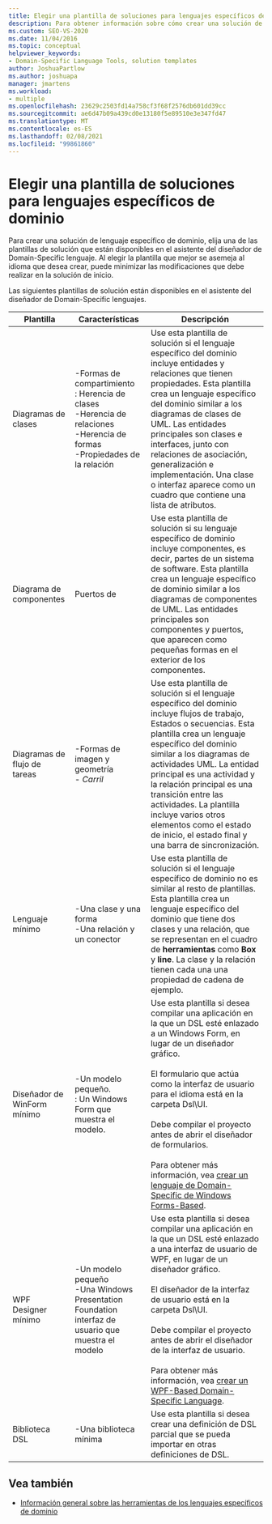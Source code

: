 ```yaml
---
title: Elegir una plantilla de soluciones para lenguajes específicos de dominio
description: Para obtener información sobre cómo crear una solución de lenguaje específico de dominio, elija una de las plantillas de solución que están disponibles en el asistente del diseñador de Domain-Specific lenguaje.
ms.custom: SEO-VS-2020
ms.date: 11/04/2016
ms.topic: conceptual
helpviewer_keywords:
- Domain-Specific Language Tools, solution templates
author: JoshuaPartlow
ms.author: joshuapa
manager: jmartens
ms.workload:
- multiple
ms.openlocfilehash: 23629c2503fd14a758cf3f68f2576db601dd39cc
ms.sourcegitcommit: ae6d47b09a439cd0e13180f5e89510e3e347fd47
ms.translationtype: MT
ms.contentlocale: es-ES
ms.lasthandoff: 02/08/2021
ms.locfileid: "99861860"
---
```

# <a name="choosing-a-domain-specific-language-solution-template"></a>Elegir una plantilla de soluciones para lenguajes específicos de dominio
Para crear una solución de lenguaje específico de dominio, elija una de las plantillas de solución que están disponibles en el asistente del diseñador de Domain-Specific lenguaje. Al elegir la plantilla que mejor se asemeja al idioma que desea crear, puede minimizar las modificaciones que debe realizar en la solución de inicio.

 Las siguientes plantillas de solución están disponibles en el asistente del diseñador de Domain-Specific lenguajes.

|Plantilla|Características|Descripción|
|-|-|-|
|Diagramas de clases|-Formas de compartimiento<br />: Herencia de clases<br />-Herencia de relaciones<br />-Herencia de formas<br />-Propiedades de la relación|Use esta plantilla de solución si el lenguaje específico del dominio incluye entidades y relaciones que tienen propiedades. Esta plantilla crea un lenguaje específico del dominio similar a los diagramas de clases de UML. Las entidades principales son clases e interfaces, junto con relaciones de asociación, generalización e implementación. Una clase o interfaz aparece como un cuadro que contiene una lista de atributos.|
|Diagrama de componentes|Puertos de|Use esta plantilla de solución si su lenguaje específico de dominio incluye componentes, es decir, partes de un sistema de software. Esta plantilla crea un lenguaje específico de dominio similar a los diagramas de componentes de UML. Las entidades principales son componentes y puertos, que aparecen como pequeñas formas en el exterior de los componentes.|
|Diagramas de flujo de tareas|-Formas de imagen y geometría<br />-   *Carril*|Use esta plantilla de solución si el lenguaje específico del dominio incluye flujos de trabajo, Estados o secuencias. Esta plantilla crea un lenguaje específico del dominio similar a los diagramas de actividades UML. La entidad principal es una actividad y la relación principal es una transición entre las actividades. La plantilla incluye varios otros elementos como el estado de inicio, el estado final y una barra de sincronización.|
|Lenguaje mínimo|-Una clase y una forma<br />-Una relación y un conector|Use esta plantilla de solución si el lenguaje específico de dominio no es similar al resto de plantillas. Esta plantilla crea un lenguaje específico del dominio que tiene dos clases y una relación, que se representan en el cuadro de **herramientas** como **Box** y **line**. La clase y la relación tienen cada una una propiedad de cadena de ejemplo.|
|Diseñador de WinForm mínimo|-Un modelo pequeño.<br />: Un Windows Form que muestra el modelo.|Use esta plantilla si desea compilar una aplicación en la que un DSL esté enlazado a un Windows Form, en lugar de un diseñador gráfico.<br /><br /> El formulario que actúa como la interfaz de usuario para el idioma está en la carpeta Dsl\UI.<br /><br /> Debe compilar el proyecto antes de abrir el diseñador de formularios.<br /><br /> Para obtener más información, vea [crear un lenguaje de Domain-Specific de Windows Forms-Based](../modeling/creating-a-windows-forms-based-domain-specific-language.md).|
|WPF Designer mínimo|-Un modelo pequeño<br />-Una Windows Presentation Foundation interfaz de usuario que muestra el modelo|Use esta plantilla si desea compilar una aplicación en la que un DSL esté enlazado a una interfaz de usuario de WPF, en lugar de un diseñador gráfico.<br /><br /> El diseñador de la interfaz de usuario está en la carpeta Dsl\UI.<br /><br /> Debe compilar el proyecto antes de abrir el diseñador de la interfaz de usuario.<br /><br /> Para obtener más información, vea [crear un WPF-Based Domain-Specific Language](../modeling/creating-a-wpf-based-domain-specific-language.md).|
|Biblioteca DSL|-Una biblioteca mínima|Use esta plantilla si desea crear una definición de DSL parcial que se pueda importar en otras definiciones de DSL.|

## <a name="see-also"></a>Vea también

- [Información general sobre las herramientas de los lenguajes específicos de dominio](../modeling/overview-of-domain-specific-language-tools.md)
